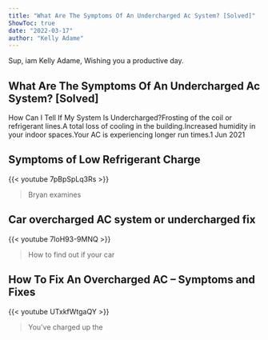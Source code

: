 ```yaml
---
title: "What Are The Symptoms Of An Undercharged Ac System? [Solved]"
ShowToc: true 
date: "2022-03-17"
author: "Kelly Adame" 
---
```


Sup, iam Kelly Adame, Wishing you a productive day.
## What Are The Symptoms Of An Undercharged Ac System? [Solved]
How Can I Tell If My System Is Undercharged?Frosting of the coil or refrigerant lines.A total loss of cooling in the building.Increased humidity in your indoor spaces.Your AC is experiencing longer run times.1 Jun 2021

## Symptoms of Low Refrigerant Charge
{{< youtube 7pBpSpLq3Rs >}}
>Bryan examines 

## Car overcharged AC system or undercharged fix
{{< youtube 7loH93-9MNQ >}}
>How to find out if your car 

## How To Fix An Overcharged AC – Symptoms and Fixes
{{< youtube UTxkfWtgaQY >}}
>You've charged up the 

